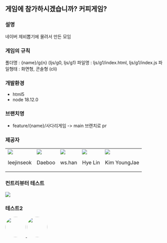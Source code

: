 ## 게임에 참가하시겠습니까? 커피게임?

### 설명

네이버 제비뽑기에 물려서 만든 모임

### 게임의 규칙

폴더명 : {name}/g{n} (ljs/g0, ljs/g1)
파일명 : ljs/g1/index.html, ljs/g1/index.js
파일형태 : 화면형, 콘솔형 (cli)

### 개발환경

- html5
- node 18.12.0

### 브랜치명

- feature/{name}/사다리게임 -> main 브랜치로 pr

### 제공자

<table>
  <tr>
    <td>
      <div>
        <img src="https://avatars.githubusercontent.com/u/7136340?s=60&v=4" />
      </div>
      <p>
        leejinseok
      </p>
    </td>
   <td>
      <div>
        <img src="https://avatars.githubusercontent.com/u/31311554?s=64&v=4" />
      </div>
      <p>
        Daeboo
      </p>
    </td>
    <td>
      <div>
        <img src="https://avatars.githubusercontent.com/u/66585319?s=60&v=4" />
      </div>
      <p>
        ws.han
      </p>
    </td>
    <td>
      <div>
        <img src="https://avatars.githubusercontent.com/u/90893364?s=64&v=4" />
      </div>
      <p>
        Hye Lin
      </p>
    </td>
    <td>
      <div>
        <img src="https://avatars.githubusercontent.com/u/75660658?s=64&v=4" />
      </div>
      <p>
        Kim YoungJae
      </p>
    </td>
  <tr>
</table>

### 컨트리뷰터 테스트

<a href="https://github.com/leejinseok/buff-coffee-game/graphs/contributors">
  <img src="https://contrib.rocks/image?repo=leejinseok/buff-coffee-game" />
</a>

### 테스트2

<a href="https://github.com/leejinseok/buff-coffee-game/graphs/contributors">
  <img class="profile" style="width: 65px; height: 65px; border-radius: 50%;" src="https://avatars.githubusercontent.com/u/7136340?v=4" />
  <img class="profile" style="width: 65px; height: 65px; border-radius: 50%;" src="https://avatars.githubusercontent.com/u/66585319?v=4" />
</a>

<!-- MARKDOWN LINKS & IMAGES -->
<!-- https://www.markdownguide.org/basic-syntax/#reference-style-links -->

[contributors-url]: https://github.com/leejinseok/buff-coffee-game/graphs/contributors
